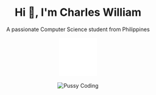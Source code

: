 <h1 align="center">Hi 👋, I'm Charles William</h1>
<p align="center">A passionate Computer Science student from Philippines</p>

<p align="center">
  <img src="Git_Read/paren.gif" alt="Lets Code" width=100>
</p>

<p align="center">
  <img src="https://camo.githubusercontent.com/077067bb63f971e4a0c0c002ceff8519996286b58b17f9e4a0ed7d645002520d/68747470733a2f2f6d656469612e67697068792e636f6d2f6d656469612f687155324b6b6a573562453276325a3751322f67697068792e676966" alt="Pussy Coding", width=100>
</p>

<!--
**Zenobu0224/Zenobu0224** is a ✨ _special_ ✨ repository because its `README.md` (this file) appears on your GitHub profile.

Here are some ideas to get you started:

- 🔭 I’m currently working on ...
- 🌱 I’m currently learning ...
- 👯 I’m looking to collaborate on ...
- 🤔 I’m looking for help with ...
- 💬 Ask me about ...
- 📫 How to reach me: ...
- 😄 Pronouns: ...
- ⚡ Fun fact: ...
-->

